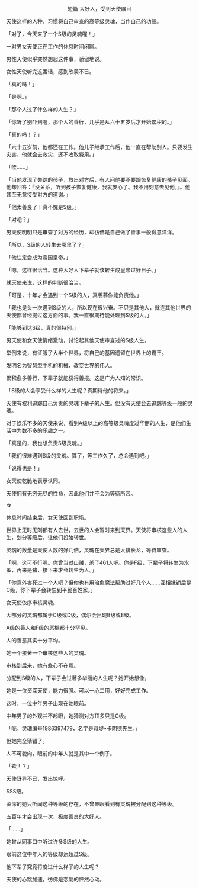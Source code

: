 <p align="center">短篇 大好人，受到天使瞩目</p>

天使这样的人种，习惯将自己审查的高等级灵魂，当作自己的功绩。

「对了，今天来了一个S级的灵魂喔！」

一对男女天使正在工作的休息时间闲聊。

男性天使似乎突然想起这件事，骄傲地说。

女性天使听完这番话，感到欣羡不已。

「真的吗！」

「是啊。」

「那个人过了什么样的人生？」

「你听了别吓到喔，那个人的善行，几乎是从六十五岁后才开始累积的。」

「真的吗！？」

「六十五岁前，他都还在工作。他儿子继承工作后，他一直在帮助别人。只要发生灾害，他就会去救灾，还不收取费用。」

「哇……」

「当他发现了失踪的孩子，救出对方后，有人问他要不要跟恢复健康的孩子见面。他却回答：『没关系，听到孩子恢复健康，我就安心了。我不用刻意去见他。』。他甚至无意接受对方的道谢。」

「他太善良了！真不愧是S级。」

「对吧？」

男天使明明只是审查了对方的经历，却彷佛是自己做了善事一般得意洋洋。

「所以，S级的人转生去哪里了？」

「他注定会成为帝国皇帝。」

「嗯，这样很洽当。这种大好人下辈子就该转生成皇帝过好日子。」

就天使来说，这样的判断很洽当。

「可是，十年才会遇到一个S级的人，真羡慕你能负责他。」

「我也是头一次遇到S级的人，所以现在很兴奋。不只是其他人，就连其他世界的天使都曾经提过这方面的事。我一直很期待能处理到S级的人。」

「能够到达S级，真的很特别。」

男天使和女天使情绪激动，讨论起其他天使审查过的S级人生。

举例来说，有征服了大半个世界，将自己的基因遗留在世界上的霸王。

发明名为智慧型手机的机械，改变世界的伟人。

累积愈多善行，下辈子就能获得善报。这是广为人知的常识。

「S级的人会享受什么样的人生呢？真期待他的将来。」

天使有权利追踪自己负责的灵魂下辈子的人生。但没有天使会去追踪等级一般的灵魂。

对于娱乐不多的天使来说，看到A级以上的高等级灵魂度过华丽的人生，是他们生活中为数不多的乐趣之一。

「真是的，我也想负责S级灵魂。」

「我们很难遇到S级的灵魂。算了，等工作久了，总会遇到吧。」

「说得也是！」

女天使乾脆地表示认同。

天使拥有无穷无尽的性命，因此他们并不会为等待所苦。

☆

休息时间结束后，女天使回到职场。

世界上无时无刻都有人去世，去世的人会暂时来到天界。天使将审核这些人的人生，划分等级后，让他们投胎转世。

灵魂的数量是天使人数的好几倍，灵魂在天界总是大排长龙，等待审查。

「啊，这可不行喔。你曾当过山贼，杀了461人吧。你是F级，下辈子将转生为水蚤，再来是猪，接下来才会转生为人。」

「你意外害死过一个人吧？但你也有用治愈魔法帮助过好几个人……互相抵销后是C级，你下辈子会转生到平民百姓家。」

女天使依序审核灵魂。

大部分的灵魂都属于C级或D级，偶尔会出现B级或E级。

A级的善人和F级的恶棍都十分罕见。

人的善恶其实十分平均。

她一个接著一个审核这些人的灵魂。

审核到后来，她有些心不在焉。

分配到S级的人，下辈子会过著多华丽的人生呢？她开始想像。

她是一位资深天使，能力很强。可以一心二用，好好完成工作。

这时，一位中年男子出现在她眼前。

中年男子的外观并不起眼，她猜测对方顶多只是C级。

「呃，灵魂编号1986397479，名字是蒋堤•卡阴德先生。」

但她完全猜错了。

人不可貌向，眼前的中年人就是其中一个例子。

「欸！？」

天使讶异不已，发出惊呼。

SSS级。

资深的她只听闻这种等级的存在，不曾亲眼看到有灵魂被分配到这种等级。

五百年才会出现一次，极度善良的大好人。

「……」

她曾从同事口中听过许多S级的人生。

眼前这位中年人的等级却远超过S级。

他下辈子究竟将度过什么样子的人生呢？

天使的心跳加速，彷佛是恋爱的怦然心动。

